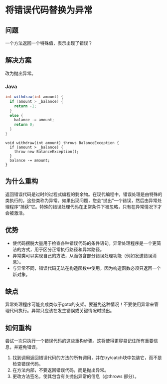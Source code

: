 # 将错误代码替换为异常

## 问题
一个方法返回一个特殊值，表示出现了错误？

## 解决方案
改为抛出异常。

### Java
```java
int withdraw(int amount) {
  if (amount > _balance) {
    return -1;
  }
  else {
    balance -= amount;
    return 0;
  }
}
```
```
void withdraw(int amount) throws BalanceException {
  if (amount > _balance) {
    throw new BalanceException();
  }
  balance -= amount;
}
```

## 为什么重构
返回错误代码是过时的过程式编程的剩余物。在现代编程中，错误处理是由特殊的类执行的，这些类称为异常。如果出现问题，您会“抛出”一个错误，然后由异常处理程序“捕获”它。特殊的错误处理代码在正常条件下被忽略，只有在异常情况下才会被激活。

## 优势
- 使代码摆脱大量用于检查各种错误代码的条件语句。异常处理程序是一个更简洁的方式，用于区分正常执行路径和异常路径。
- 异常类可以实现自己的方法，从而包含部分错误处理功能（例如发送错误消息）。
- 与异常不同，错误代码无法在构造函数中使用，因为构造函数必须只返回一个新对象。

## 缺点
异常处理程序可能变成类似于goto的支架。要避免这种情况！不要使用异常来管理代码执行。异常只应该在发生错误或关键情况时抛出。

## 如何重构
尝试一次只执行一个错误代码的这些重构步骤。这将使得更容易记住所有重要信息，并避免错误。

1. 找到调用返回错误代码的方法的所有调用，并在try/catch块中包装它，而不是检查错误代码。
2. 在方法内部，不要返回错误代码，而是抛出异常。
3. 更改方法签名，使其包含有关抛出异常的信息（@throws 部分）。